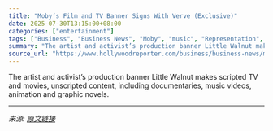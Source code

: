 ```yaml
---
title: "Moby’s Film and TV Banner Signs With Verve (Exclusive)"
date: 2025-07-30T13:15:00+08:00
categories: ["entertainment"]
tags: ["Business", "Business News", "Moby", "music", "Representation", "Verve"]
summary: "The artist and activist’s production banner Little Walnut makes scripted TV and movies, unscripted content, including documentaries, music videos, animation and graphic novels."
source_url: "https://www.hollywoodreporter.com/business/business-news/moby-signs-with-verve-1236332637/"
---
```


The artist and activist’s production banner Little Walnut makes scripted TV and movies, unscripted content, including documentaries, music videos, animation and graphic novels.

---

*来源: [原文链接](https://www.hollywoodreporter.com/business/business-news/moby-signs-with-verve-1236332637/)*
